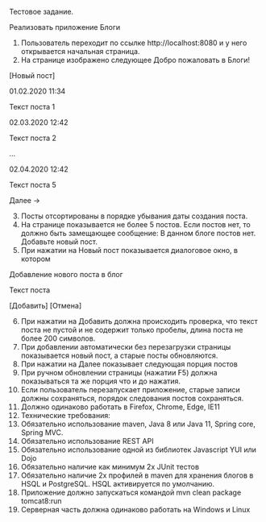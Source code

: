 Тестовое задание.
  
Реализовать приложение Блоги
1. Пользователь переходит по ссылке http://localhost:8080 и у него открывается начальная страница.
2. На странице изображено следующее
Добро пожаловать в Блоги!

[Новый пост]

01.02.2020 11:34

Текст поста 1
 
02.03.2020 12:42

Текст поста 2

…

02.04.2020 12:42

Текст поста 5

Далее ->
 
3. Посты отсортированы в порядке убывания даты создания поста.
4. На странице показывается не более 5 постов. Если постов нет, то должно быть замещающее сообщение: В данном блоге постов нет. Добавьте новый пост.
5. При нажатии на Новый пост показывается диалоговое окно, в котором

Добавление нового поста в блог

Текст поста

[Добавить]  [Отмена]

6. При нажатии на Добавить должна происходить проверка, что текст поста не пустой и не содержит только пробелы, длина поста не более 200 символов.
7. При добавлении автоматически без перезагрузки страницы показывается новый пост, а старые посты обновляются.
8. При нажатии на Далее показывает следующая порция постов
9. При ручном обновлении страницы (нажатии F5) должна показываться та же порция что и до нажатия.
10. Если пользователь перезапускает приложение, старые записи должны сохраняться, порядок следования постов сохраняться.
11. Должно одинаково работать в Firefox, Chrome, Edge, IE11
12. Технические требования:
13. Обязательно использование  maven, Java 8 или Java 11, Spring core, Spring MVC.
14. Обязательно использование REST API
15. Обязательно использование одной из библиотек Javascript YUI или Dojo
16. Обязательно наличие как минимум 2х JUnit тестов
17. Обязательно наличие 2х профилей в maven для хранения блогов в HSQL и PostgreSQL. HSQL активируется по умолчанию.
18. Приложение должно запускаться командой
mvn clean package tomcat8:run
19. Серверная часть должна одинаково работать на Windows и Linux

